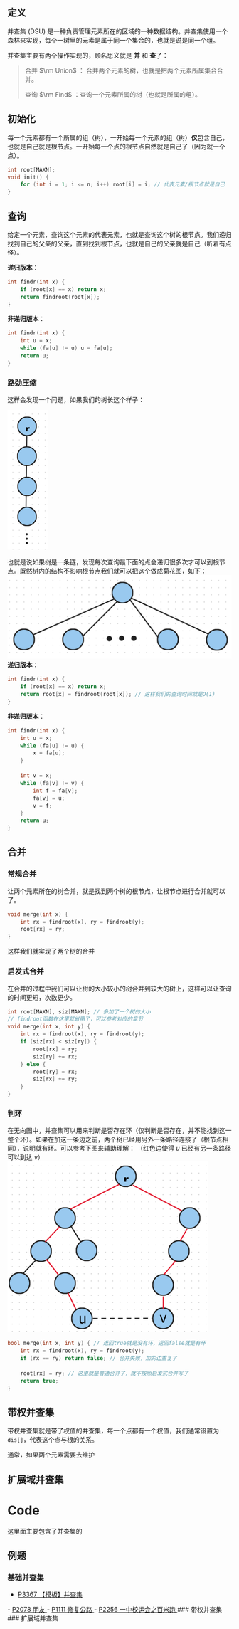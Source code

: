 ## 定义

并查集 (DSU) 是一种负责管理元素所在的区域的一种数据结构。并查集使用一个森林来实现，每个一树里的元素是属于同一个集合的，也就是说是同一个组。

并查集主要有两个操作实现的，顾名思义就是 **并** 和 **查**了：

> 合并 $\rm Union$ ： 合并两个元素的树，也就是把两个元素所属集合合并。
> 
> 查询 $\rm Find$ ：查询一个元素所属的树（也就是所属的组）。

## 初始化

每一个元素都有一个所属的组（树），一开始每一个元素的组（树）**仅**包含自己，也就是自己就是根节点。一开始每一个点的根节点自然就是自己了（因为就一个点）。

```cpp
int root[MAXN];
void init() {
    for (int i = 1; i <= n; i++) root[i] = i; // 代表元素/根节点就是自己
}
```

## 查询

给定一个元素，查询这个元素的代表元素，也就是查询这个树的根节点。我们递归找到自己的父亲的父亲，直到找到根节点，也就是自己的父亲就是自己（听着有点怪）。

**递归版本**：
```cpp
int findr(int x) {
    if (root[x] == x) return x;
    return findroot(root[x]);
}
```
**非递归版本**：
```cpp
int findr(int x) {
	int u = x;
	while (fa[u] != u) u = fa[u];
	return u;
}
```
### 路劲压缩
这样会发现一个问题，如果我们的树长这个样子：

![image lost](../../assets/images/DSU1.png)

也就是说如果树是一条链，发现每次查询最下面的点会递归很多次才可以到根节点。既然树内的结构不影响根节点我们就可以把这个做成菊花图，如下：
![image lost](../../assets/images/DSU2.png)
**递归版本**：
```cpp
int findr(int x) {
    if (root[x] == x) return x;
    return root[x] = findroot(root[x]); // 这样我们的查询时间就是O(1)
}
```
**非递归版本**：
```cpp
int findr(int x) {
	int u = x;
	while (fa[u] != u) {
		x = fa[u];
	}

	int v = x;
	while (fa[v] != v) {
		int f = fa[v];
		fa[v] = u;
		v = f;
	}
	return u;
}
```
## 合并

### 常规合并

让两个元素所在的树合并，就是找到两个树的根节点，让根节点进行合并就可以了。

```cpp
void merge(int x) {
    int rx = findroot(x), ry = findroot(y);
    root[rx] = ry;
}
```

这样我们就实现了两个树的合并

### 启发式合并

在合并的过程中我们可以让树的大小较小的树合并到较大的树上，这样可以让查询的时间更短，次数更少。

```cpp
int root[MAXN], siz[MAXN]; // 多加了一个树的大小
// findroot函数在这里就省略了，可以参考对应的章节
void merge(int x, int y) {
    int rx = findroot(x), ry = findroot(y);
    if (siz[rx] < siz[ry]) {
        root[rx] = ry;
        siz[ry] += rx;
    } else {
        root[ry] = rx;
        siz[rx] += ry;
    }
}
```

### 判环

在无向图中，并查集可以用来判断是否存在环（仅判断是否存在，并不能找到这一整个环）。如果在加这一条边之前，两个树已经用另外一条路径连接了（根节点相同），说明就有环。可以参考下图来辅助理解：
（红色边使得 $u$ 已经有另一条路径可以到达 $v$）
![image lost](../../assets/images/DSU3.png)

```cpp
bool merge(int x, int y) { // 返回true就是没有环，返回false就是有环
    int rx = findroot(x), ry = findroot(y);
    if (rx == ry) return false; // 合并失败，加的边重复了

    root[rx] = ry; // 这里就是普通合并了，就不按照启发式合并写了
    return true;
}
```
## 带权并查集
带权并查集就是带了权值的并查集，每一个点都有一个权值，我们通常设置为 `dis[]`，代表这个点与根的关系。

通常，如果两个元素需要去维护
## 扩展域并查集
# Code
这里面主要包含了并查集的
## 例题
### 基础并查集
- <a href="https://www.luogu.com.cn/problem/P3367" target="_blank" rel="noopener noreferrer">
    P3367 【模板】并查集
</a>
- <a href="https://www.luogu.com.cn/problem/P2078" target="_blank" rel="noopener noreferrer">
    P2078 朋友
</a>
- <a href="https://www.luogu.com.cn/problem/P1111" target="_blank" rel="noopener noreferrer">
    P1111 修复公路
</a>
- <a href="https://www.luogu.com.cn/problem/P2256" target="_blank" rel="noopener noreferrer">
    P2256 一中校运会之百米跑
</a>
### 带权并查集
### 扩展域并查集